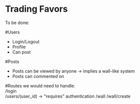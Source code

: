 Trading Favors
=====================

To be done:  

#Users  
- Login/Logout
- Profile
- Can post  
  
#Posts
- Posts can be viewed by anyone -> implies a wall-like system  
- Posts can commented on  


#Routes we would need to handle:  
/login  
/users/(user_id) -> "requires" authentication
/wall
/wall/create